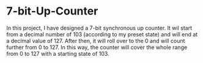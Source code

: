 # 7-bit-Up-Counter
In this project, I have designed a 7-bit synchronous up counter. It wil start from a decimal number of 103 (according to my preset state) and will end at a decimal value of 127. After then, it will roll over to the 0 and will count further from 0 to 127. In this way, the counter will cover the whole range from 0 to 127 with a starting state of 103.
